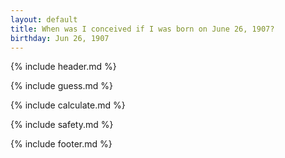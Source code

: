 ```yaml
---
layout: default
title: When was I conceived if I was born on June 26, 1907?
birthday: Jun 26, 1907
---
```


{% include header.md %}

{% include guess.md %}

{% include calculate.md %}

{% include safety.md %}

{% include footer.md %}



